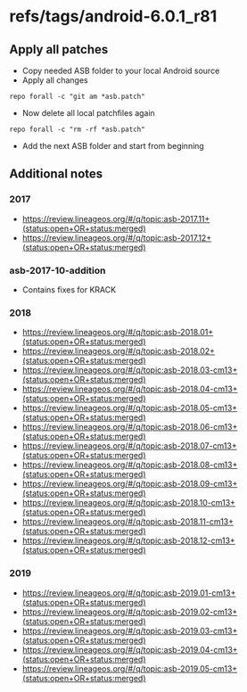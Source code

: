 # refs/tags/android-6.0.1_r81

## Apply all patches

- Copy needed ASB folder to your local Android source
- Apply all changes

```
repo forall -c "git am *asb.patch"
```

- Now delete all local patchfiles again

```
repo forall -c "rm -rf *asb.patch"
```

- Add the next ASB folder and start from beginning


## Additional notes

### 2017

- https://review.lineageos.org/#/q/topic:asb-2017.11+(status:open+OR+status:merged)
- https://review.lineageos.org/#/q/topic:asb-2017.12+(status:open+OR+status:merged)

### asb-2017-10-addition

- Contains fixes for KRACK


### 2018

- https://review.lineageos.org/#/q/topic:asb-2018.01+(status:open+OR+status:merged)
- https://review.lineageos.org/#/q/topic:asb-2018.02+(status:open+OR+status:merged)
- https://review.lineageos.org/#/q/topic:asb-2018.03-cm13+(status:open+OR+status:merged)
- https://review.lineageos.org/#/q/topic:asb-2018.04-cm13+(status:open+OR+status:merged)
- https://review.lineageos.org/#/q/topic:asb-2018.05-cm13+(status:open+OR+status:merged)
- https://review.lineageos.org/#/q/topic:asb-2018.06-cm13+(status:open+OR+status:merged)
- https://review.lineageos.org/#/q/topic:asb-2018.07-cm13+(status:open+OR+status:merged)
- https://review.lineageos.org/#/q/topic:asb-2018.08-cm13+(status:open+OR+status:merged)
- https://review.lineageos.org/#/q/topic:asb-2018.09-cm13+(status:open+OR+status:merged)
- https://review.lineageos.org/#/q/topic:asb-2018.10-cm13+(status:open+OR+status:merged)
- https://review.lineageos.org/#/q/topic:asb-2018.11-cm13+(status:open+OR+status:merged)
- https://review.lineageos.org/#/q/topic:asb-2018.12-cm13+(status:open+OR+status:merged)

### 2019

- https://review.lineageos.org/#/q/topic:asb-2019.01-cm13+(status:open+OR+status:merged)
- https://review.lineageos.org/#/q/topic:asb-2019.02-cm13+(status:open+OR+status:merged)
- https://review.lineageos.org/#/q/topic:asb-2019.03-cm13+(status:open+OR+status:merged)
- https://review.lineageos.org/#/q/topic:asb-2019.04-cm13+(status:open+OR+status:merged)
- https://review.lineageos.org/#/q/topic:asb-2019.05-cm13+(status:open+OR+status:merged)